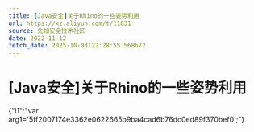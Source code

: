 ```yaml
---
title: [Java安全]关于Rhino的一些姿势利用
url: https://xz.aliyun.com/t/11831
source: 先知安全技术社区
date: 2022-11-12
fetch_date: 2025-10-03T22:28:55.568672
---
```


# [Java安全]关于Rhino的一些姿势利用

{"l1":"var arg1='5ff2007174e3362e0622665b9ba4cad6b76dc0ed89f370bef0';"}